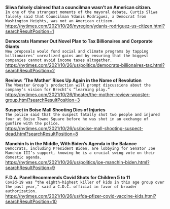 **Sliwa falsely claimed that a councilman wasn’t an American citizen.**\
`In one of the strangest moments of the mayoral debate, Curtis Sliwa falsely said that Councilman Ydanis Rodriguez, a Democrat from Washington Heights, was not an American citizen.`\
https://nytimes.com/2021/10/26/nyregion/ydanis-rodriguez-us-citizen.html?searchResultPosition=1

**Democrats Hammer Out Novel Plan to Tax Billionaires and Corporate Giants**\
`New proposals would fund social and climate programs by tapping billionaires’ unrealized gains and by ensuring that the biggest companies cannot avoid income taxes altogether.`\
https://nytimes.com/2021/10/26/us/politics/democrats-billionaires-tax.html?searchResultPosition=2

**Review: ‘The Mother’ Rises Up Again in the Name of Revolution**\
`The Wooster Group’s production will prompt discussions about the company’s vision for Brecht’s “learning play.”`\
https://nytimes.com/2021/10/26/theater/the-mother-review-wooster-group.html?searchResultPosition=3

**Suspect in Boise Mall Shooting Dies of Injuries**\
`The police said that the suspect fatally shot two people and injured four at Boise Towne Square before he was shot in an exchange of gunfire with the police.`\
https://nytimes.com/2021/10/26/us/boise-mall-shooting-suspect-dead.html?searchResultPosition=8

**Manchin Is in the Middle, With Biden’s Agenda in the Balance**\
`Democrats, including President Biden, are lobbying for Senator Joe Manchin III’s support, knowing he is a crucial swing vote on their domestic agenda.`\
https://nytimes.com/2021/10/26/us/politics/joe-manchin-biden.html?searchResultPosition=9

**F.D.A. Panel Recommends Covid Shots for Children 5 to 11**\
`Covid-19 was “the eighth-highest killer of kids in this age group over the past year,” said a C.D.C. official in favor of broader authorization.`\
https://nytimes.com/2021/10/26/us/fda-pfizer-covid-vaccine-kids.html?searchResultPosition=10

